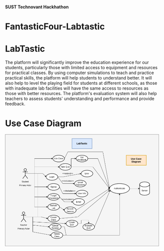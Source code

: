 #### SUST Technovant Hackhathon  
# FantasticFour-Labtastic
# LabTastic
The  platform will significantly improve the education experience for our students, particularly those with limited access to equipment and resources for practical classes. By using computer simulations to teach and practice practical skills, the platform will help students to understand better. It will also help to level the playing field for students at different schools, as those with inadequate lab facilities will have the same access to resources as those with better resources.
The platform's evaluation system will also help teachers to assess students' understanding and performance and provide feedback.

# Use Case Diagram 
![UseCase Diagram](/asset/UseCaseDiagram.png)

